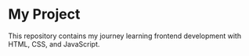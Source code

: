 # My Project

This repository contains my journey learning frontend development with HTML, CSS, and JavaScript.
